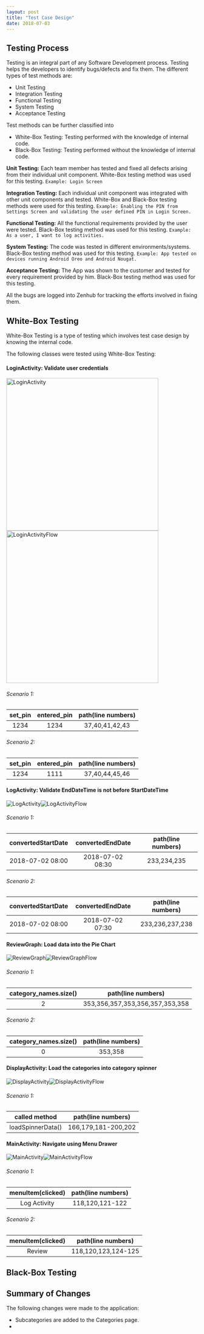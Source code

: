 ```yaml
---
layout: post
title: "Test Case Design"
date: 2018-07-03
---
```


## Testing Process

Testing is an integral part of any Software Development process. Testing helps the developers to identify bugs/defects and fix them.
The different types of test methods are:
* Unit Testing
* Integration Testing
* Functional Testing
* System Testing
* Acceptance Testing

Test methods can be further classified into 
* White-Box Testing: Testing performed with the knowledge of internal code.
* Black-Box Testing: Testing performed without the knowledge of internal code.

**Unit Testing:** Each team member has tested and fixed all defects arising from their individual unit component. White-Box testing method was used for this testing. `Example: Login Screen`

**Integration Testing:** Each individual unit component was integrated with other unit components and tested. White-Box and Black-Box testing methods were used for this testing. `Example: Enabling the PIN from Settings Screen and validating the user defined PIN in Login Screen.`

**Functional Testing:** All the functional requirements provided by the user were tested. Black-Box testing method was used for this testing. `Example: As a user, I want to log activities.`

**System Testing:** The code was tested in different environments/systems. Black-Box testing method was used for this testing. `Example: App tested on devices running Android Oreo and Android Nougat.`

**Acceptance Testing:** The App was shown to the customer and tested for every requirement provided by him. Black-Box testing method was used for this testing. 

All the bugs are logged into Zenhub for tracking the efforts involved in fixing them.  

## White-Box Testing

White-Box Testing is a type of testing which involves test case design by knowing the internal code.

The following classes were tested using White-Box Testing:

#### LoginActivity: Validate user credentials

<img src="{{site.baseurl}}/images/LoginActivity.png" alt="LoginActivity" height="400" width="400"><img src="{{site.baseurl}}/images/LoginActivityFlow.png" alt="LoginActivityFlow" height="400">

###### Scenario 1:

| set_pin  | entered_pin  | path(line numbers) |
|:--------:|:------------:|:------------------:|
| 1234     | 1234         | 37,40,41,42,43     |

###### Scenario 2:

| set_pin  | entered_pin  | path(line numbers) |
|:--------:|:------------:|:------------------:|
| 1234     | 1111         | 37,40,44,45,46     |

#### LogActivity: Validate EndDateTime is not before StartDateTime

<img src="{{site.baseurl}}/images/LogActivity.png" alt="LogActivity"><img src="{{site.baseurl}}/images/LogActivityFlow.png" alt="LogActivityFlow">

###### Scenario 1:

| convertedStartDate  | convertedEndDate  | path(line numbers) |
|:-------------------:|:-----------------:|:------------------:|
| 2018-07-02 08:00    | 2018-07-02 08:30  | 233,234,235        |

###### Scenario 2:

| convertedStartDate  | convertedEndDate  | path(line numbers) |
|:-------------------:|:-----------------:|:------------------:|
| 2018-07-02 08:00    | 2018-07-02 07:30  | 233,236,237,238    |

#### ReviewGraph: Load data into the Pie Chart

<img src="{{site.baseurl}}/images/ReviewGraph.png" alt="ReviewGraph"><img src="{{site.baseurl}}/images/ReviewGraphFlow.png" alt="ReviewGraphFlow">

###### Scenario 1:

| category_names.size()  | path(line numbers)                     |
|:----------------------:|:--------------------------------------:|
| 2                      | 353,356,357,353,356,357,353,358        |

###### Scenario 2:

| category_names.size()  | path(line numbers)|
|:----------------------:|:--------------:|
| 0                      | 353,358        |

#### DisplayActivity: Load the categories into category spinner

<img src="{{site.baseurl}}/images/DisplayActivity.png" alt="DisplayActivity"><img src="{{site.baseurl}}/images/DisplayActivityFlow.png" alt="DisplayActivityFlow">

###### Scenario 1:

| called method  | path(line numbers) |
|:-----------------:|:-------------------:|
| loadSpinnerData() | 166,179,181-200,202 |

#### MainActivity: Navigate using Menu Drawer

<img src="{{site.baseurl}}/images/MainActivity.png" alt="MainActivity"><img src="{{site.baseurl}}/images/MainActivityFlow.png" alt="MainActivityFlow">

###### Scenario 1:

| menuItem(clicked) | path(line numbers) |
|:-----------------:|:-------------------:|
| Log Activity | 118,120,121-122 |

###### Scenario 2:

| menuItem(clicked) | path(line numbers) |
|:-----------------:|:-------------------:|
| Review | 118,120,123,124-125 |

## Black-Box Testing

## Summary of Changes

The following changes were made to the application:
* Subcategories are added to the Categories page.
* 
